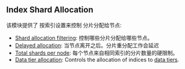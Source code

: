 ## Index Shard Allocation

该模块提供了  按索引设置来控制 分片分配给节点:

- [Shard allocation filtering](https://www.elastic.co/guide/en/elasticsearch/reference/7.13/shard-allocation-filtering.html): 控制哪些分片分配给哪些节点。
- [Delayed allocation](https://www.elastic.co/guide/en/elasticsearch/reference/7.13/delayed-allocation.html): 当节点离开之后。分片重分配工作会延迟
- [Total shards per node](https://www.elastic.co/guide/en/elasticsearch/reference/7.13/allocation-total-shards.html): 每个节点来自相同索引的分片数量的硬限制。
- [Data tier allocation](https://www.elastic.co/guide/en/elasticsearch/reference/7.13/data-tier-shard-filtering.html): Controls the allocation of indices to [data tiers](https://www.elastic.co/guide/en/elasticsearch/reference/7.13/data-tiers.html).